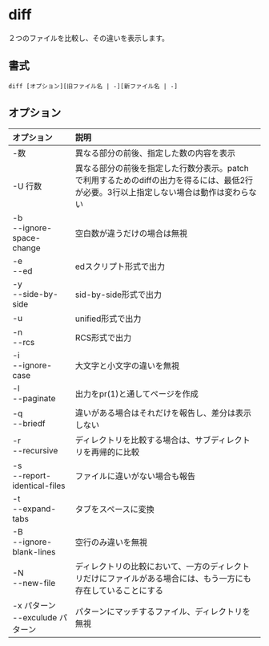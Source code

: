 # diff

２つのファイルを比較し、その違いを表示します。

## 書式

```
diff [オプション][旧ファイル名 | -][新ファイル名 | -]
```

## オプション

|オプション|説明|
|:--|:--|
|-数|異なる部分の前後、指定した数の内容を表示|
|-U 行数|異なる部分の前後を指定した行数分表示。patchで利用するためのdiffの出力を得るには、最低2行が必要。3行以上指定しない場合は動作は変わらない|
|-b<br> --ignore-space-change|空白数が違うだけの場合は無視|
|-e<br> --ed|edスクリプト形式で出力|
|-y<br> --side-by-side|sid-by-side形式で出力|
|-u|unified形式で出力|
|-n<br> --rcs|RCS形式で出力|
|-i<br> --ignore-case|大文字と小文字の違いを無視|
|-l<br> --paginate|出力をpr(1)と通してページを作成|
|-q<br> --briedf|違いがある場合はそれだけを報告し、差分は表示しない|
|-r<br> --recursive|ディレクトリを比較する場合は、サブディレクトリを再帰的に比較|
|-s<br> --report-identical-files|ファイルに違いがない場合も報告|
|-t<br> --expand-tabs|タブをスペースに変換|
|-B<br> --ignore-blank-lines|空行のみ違いを無視|
|-N<br> --new-file|ディレクトリの比較において、一方のディレクトリだけにファイルがある場合には、もう一方にも存在していることにする|
|-x パターン<br> --exculude パターン|パターンにマッチするファイル、ディレクトリを無視|
